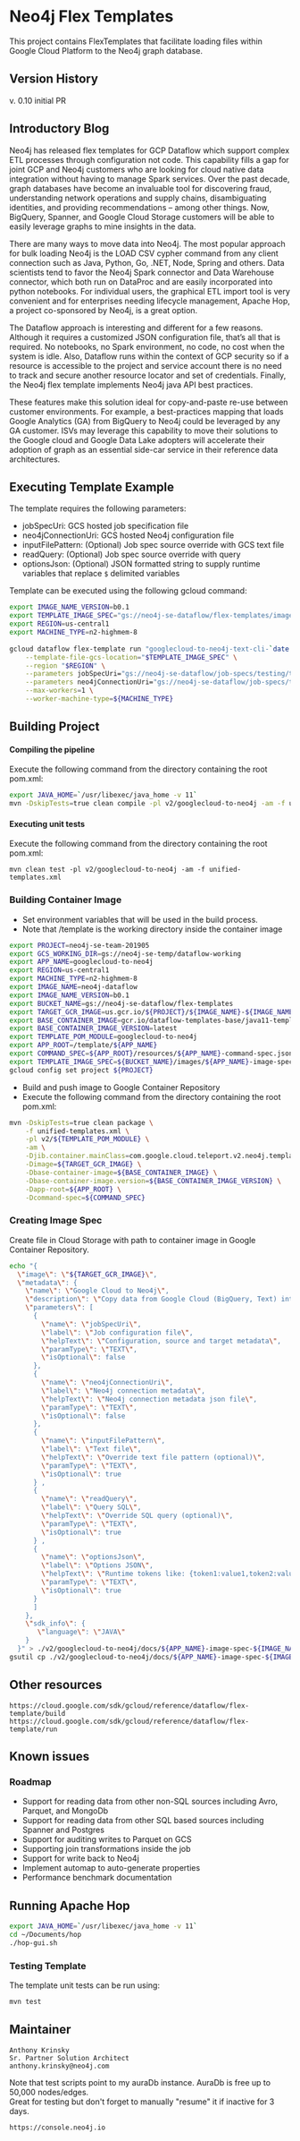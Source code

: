 # Neo4j Flex Templates

This project contains FlexTemplates that facilitate loading files within 
Google Cloud Platform to the Neo4j graph database.

## Version History

v. 0.10 initial PR

## Introductory Blog

Neo4j has released flex templates for GCP Dataflow which support complex ETL
processes through configuration not code. This capability fills a gap for joint
GCP and Neo4j customers who are looking for cloud native data integration
without having to manage Spark services. Over the past decade, graph databases
have become an invaluable tool for discovering fraud, understanding network
operations and supply chains, disambiguating identities, and providing
recommendations – among other things. Now, BigQuery, Spanner, and Google Cloud
Storage customers will be able to easily leverage graphs to mine insights in the
data.

There are many ways to move data into Neo4j. The most popular approach for bulk
loading Neo4j is the LOAD CSV cypher command from any client connection such as
Java, Python, Go, .NET, Node, Spring and others. Data scientists tend to favor
the Neo4j Spark connector and Data Warehouse connector, which both run on
DataProc and are easily incorporated into python notebooks. For individual
users, the graphical ETL import tool is very convenient and for enterprises
needing lifecycle management, Apache Hop, a project co-sponsored by Neo4j, is a
great option.

The Dataflow approach is interesting and different for a few reasons. Although
it requires a customized JSON configuration file, that’s all that is required.
No notebooks, no Spark environment, no code, no cost when the system is idle.
Also, Dataflow runs within the context of GCP security so if a resource is
accessible to the project and service account there is no need to track and
secure another resource locator and set of credentials. Finally, the Neo4j flex
template implements Neo4j java API best practices.

These features make this solution ideal for copy-and-paste re-use between
customer environments. For example, a best-practices mapping that loads Google
Analytics (GA) from BigQuery to Neo4j could be leveraged by any GA customer.
ISVs may leverage this capability to move their solutions to the Google cloud
and Google Data Lake adopters will accelerate their adoption of graph as an
essential side-car service in their reference data architectures.

## Executing Template Example

The template requires the following parameters:

* jobSpecUri: GCS hosted job specification file
* neo4jConnectionUri: GCS hosted Neo4j configuration file
* inputFilePattern: (Optional) Job spec source override with GCS text file
* readQuery: (Optional) Job spec source override with query
* optionsJson: (Optional) JSON formatted string to supply runtime variables that
  replace `$` delimited variables

Template can be executed using the following gcloud command:

```sh
export IMAGE_NAME_VERSION=b0.1
export TEMPLATE_IMAGE_SPEC="gs://neo4j-se-dataflow/flex-templates/images/googlecloud-to-neo4j-image-spec-${IMAGE_NAME_VERSION}.json"
export REGION=us-central1
export MACHINE_TYPE=n2-highmem-8
 
gcloud dataflow flex-template run "googlecloud-to-neo4j-text-cli-`date +%Y%m%d-%H%M%S`" \
    --template-file-gcs-location="$TEMPLATE_IMAGE_SPEC" \
    --region "$REGION" \
    --parameters jobSpecUri="gs://neo4j-se-dataflow/job-specs/testing/text/text-northwind-jobspec.json" \
    --parameters neo4jConnectionUri="gs://neo4j-se-dataflow/job-specs/testing/connection/auradb-free-connection.json" \
    --max-workers=1 \
    --worker-machine-type=${MACHINE_TYPE} 
```

## Building Project

#### Compiling the pipeline

Execute the following command from the directory containing the root pom.xml:

```sh
export JAVA_HOME=`/usr/libexec/java_home -v 11`
mvn -DskipTests=true clean compile -pl v2/googlecloud-to-neo4j -am -f unified-templates.xml
```

#### Executing unit tests

Execute the following command from the directory containing the root pom.xml:

```shell script
mvn clean test -pl v2/googlecloud-to-neo4j -am -f unified-templates.xml
```

### Building Container Image

* Set environment variables that will be used in the build process.
* Note that /template is the working directory inside the container image

```sh
export PROJECT=neo4j-se-team-201905
export GCS_WORKING_DIR=gs://neo4j-se-temp/dataflow-working
export APP_NAME=googlecloud-to-neo4j
export REGION=us-central1
export MACHINE_TYPE=n2-highmem-8
export IMAGE_NAME=neo4j-dataflow
export IMAGE_NAME_VERSION=b0.1
export BUCKET_NAME=gs://neo4j-se-dataflow/flex-templates
export TARGET_GCR_IMAGE=us.gcr.io/${PROJECT}/${IMAGE_NAME}-${IMAGE_NAME_VERSION}
export BASE_CONTAINER_IMAGE=gcr.io/dataflow-templates-base/java11-template-launcher-base
export BASE_CONTAINER_IMAGE_VERSION=latest
export TEMPLATE_POM_MODULE=googlecloud-to-neo4j
export APP_ROOT=/template/${APP_NAME}
export COMMAND_SPEC=${APP_ROOT}/resources/${APP_NAME}-command-spec.json
export TEMPLATE_IMAGE_SPEC=${BUCKET_NAME}/images/${APP_NAME}-image-spec-${IMAGE_NAME_VERSION}.json
gcloud config set project ${PROJECT}
```

* Build and push image to Google Container Repository
* Execute the following command from the directory containing the root pom.xml:

```sh
mvn -DskipTests=true clean package \
    -f unified-templates.xml \
    -pl v2/${TEMPLATE_POM_MODULE} \
    -am \
    -Djib.container.mainClass=com.google.cloud.teleport.v2.neo4j.templates.GoogleCloudToNeo4j \
    -Dimage=${TARGET_GCR_IMAGE} \
    -Dbase-container-image=${BASE_CONTAINER_IMAGE} \
    -Dbase-container-image.version=${BASE_CONTAINER_IMAGE_VERSION} \
    -Dapp-root=${APP_ROOT} \
    -Dcommand-spec=${COMMAND_SPEC} 
```

### Creating Image Spec

Create file in Cloud Storage with path to container image in Google Container
Repository.

```sh
echo "{
  \"image\": \"${TARGET_GCR_IMAGE}\",
  \"metadata\": {
    \"name\": \"Google Cloud to Neo4j\",
    \"description\": \"Copy data from Google Cloud (BigQuery, Text) into Neo4j\",
    \"parameters\": [
      {
        \"name\": \"jobSpecUri\",
        \"label\": \"Job configuration file\",
        \"helpText\": \"Configuration, source and target metadata\",
        \"paramType\": \"TEXT\",
        \"isOptional\": false
      }, 
      {
        \"name\": \"neo4jConnectionUri\",
        \"label\": \"Neo4j connection metadata\",
        \"helpText\": \"Neo4j connection metadata json file\",
        \"paramType\": \"TEXT\",
        \"isOptional\": false
      },  
      {
        \"name\": \"inputFilePattern\",
        \"label\": \"Text file\",
        \"helpText\": \"Override text file pattern (optional)\",
        \"paramType\": \"TEXT\",
        \"isOptional\": true
      } ,  
      {
        \"name\": \"readQuery\",
        \"label\": \"Query SQL\",
        \"helpText\": \"Override SQL query (optional)\",
        \"paramType\": \"TEXT\",
        \"isOptional\": true
      } ,  
      {
        \"name\": \"optionsJson\",
        \"label\": \"Options JSON\",
        \"helpText\": \"Runtime tokens like: {token1:value1,token2:value2}\",
        \"paramType\": \"TEXT\",
        \"isOptional\": true
      }
      ]
    },
    \"sdk_info\": {
       \"language\": \"JAVA\"
    }
  }" > ./v2/googlecloud-to-neo4j/docs/${APP_NAME}-image-spec-${IMAGE_NAME_VERSION}.json
gsutil cp ./v2/googlecloud-to-neo4j/docs/${APP_NAME}-image-spec-${IMAGE_NAME_VERSION}.json ${TEMPLATE_IMAGE_SPEC}
```

## Other resources

    https://cloud.google.com/sdk/gcloud/reference/dataflow/flex-template/build
    https://cloud.google.com/sdk/gcloud/reference/dataflow/flex-template/run

## Known issues

### Roadmap

- Support for reading data from other non-SQL sources including Avro, Parquet,
  and MongoDb
- Support for reading data from other SQL based sources including Spanner and
  Postgres
- Support for auditing writes to Parquet on GCS
- Supporting join transformations inside the job
- Support for write back to Neo4j
- Implement automap to auto-generate properties
- Performance benchmark documentation

## Running Apache Hop

```sh
export JAVA_HOME=`/usr/libexec/java_home -v 11`
cd ~/Documents/hop
./hop-gui.sh
```

### Testing Template

The template unit tests can be run using:

```sh
mvn test
```

## Maintainer

    Anthony Krinsky 
    Sr. Partner Solution Architect
    anthony.krinsky@neo4j.com

Note that test scripts point to my auraDb instance. AuraDb is free up to 50,000
nodes/edges.  
Great for testing but don't forget to manually "resume" it if inactive for 3
days.

    https://console.neo4j.io

